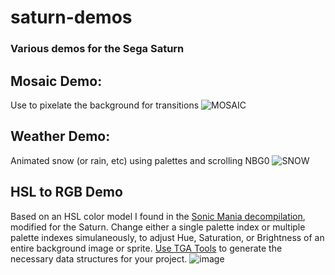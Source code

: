 # saturn-demos
### Various demos for the Sega Saturn
## Mosaic Demo:
Use to pixelate the background for transitions
![MOSAIC](https://github.com/bimmerlabs/saturn-demos/assets/28711621/93c0b708-6192-443e-9ee3-988c0c9b5cfa)
## Weather Demo:
Animated snow (or rain, etc) using palettes and scrolling NBG0
![SNOW](https://github.com/bimmerlabs/saturn-demos/assets/28711621/d6fd4686-5214-4d73-94f8-5a8965c660c3)
## HSL to RGB Demo
Based on an HSL color model I found in the [Sonic Mania decompilation](https://github.com/RSDKModding/Sonic-Mania-Decompilation), modified for the Saturn.  Change either a single palette index or multiple palette indexes simulaneously, to adjust Hue, Saturation, or Brightness of an entire background image or sprite.  [Use TGA Tools](https://github.com/bimmerlabs/TGA-Tools) to generate the necessary data structures for your project.
![image](https://github.com/user-attachments/assets/50df1d69-58dd-4aa7-9602-765deac8e36e)
